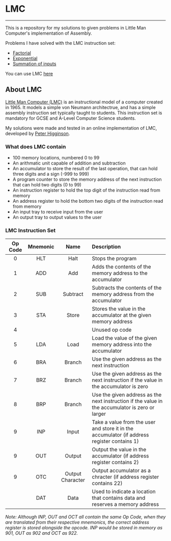 # LMC

---

This is a repository for my solutions to given problems in Little Man Computer's implementation of Assembly.

Problems I have solved with the LMC instruction set:
 - [Factorial](https://github.com/alfiejsmith/LMC/blob/master/factorial.asm)
 - [Exponential](https://github.com/alfiejsmith/LMC/blob/master/exponential.asm)
 - [Summation of inputs](https://github.com/alfiejsmith/LMC/blob/master/summation.asm)

You can use LMC [here](https://peterhigginson.co.uk/lmc/)

## About LMC

[Little Man Computer (LMC)](https://en.wikipedia.org/wiki/Little_man_computer) is an instructional model of a computer created in 1965. It models a simple von Neumann architectrue, and has a simple assembly instruction set typically taught to students. This instruction set is mandatory for GCSE and A-Level Computer Science students.

My solutions were made and tested in an online implementation of LMC, developed by [Peter Higginson](https://peterhigginson.co.uk/).

### What does LMC contain
 - 100 memory locations, numbered 0 to 99
 - An arithmatic unit capable of addition and subtraction
 - An accumulator to store the result of the last operation, that can hold three digits and a sign (-999 to 999)
 - A program counter to store the memory address of the next instruction that can hold two digits (0 to 99)
 - An instruction register to hold the top digit of the instruction read from memory
 - An address register to hold the bottom two digits of the instruction read from memory
 - An input tray to receive input from the user
 - An output tray to output values to the user

### LMC Instruction Set

| Op Code | Mnemonic  | Name | Description |
| :-: | :-: | :-: | :- |
| 0 | HLT | Halt | Stops the program |
| 1 | ADD | Add | Adds the contents of the memory address to the accumulator |
| 2 | SUB | Subtract | Subtracts the contents of the memory address from the accumulator |
| 3 | STA | Store | Stores the value in the accumulator at the given memory address |
| 4 | | | Unused op code |
| 5 | LDA | Load | Load the value of the given memory address into the accumulator |
| 6 | BRA | Branch | Use the given address as the next instruction
| 7 | BRZ | Branch | Use the given address as the next instruction if the value in the accumulator is zero
| 8 | BRP | Branch | Use the given address as the next instruction if the value in the accumulator is zero or larger
| 9 | INP | Input | Take a value from the user and store it in the accumulator (if address register contains 1)
| 9 | OUT | Output | Output the value in the accumulator (if address register contains 2)
| 9 | OTC | Output Character | Output accumulator as a chracter (if address register contains 22)
| | DAT | Data | Used to indicate a location that contains data and reserves a memory address

*Note: Although INP, OUT and OCT all contain the same Op Code, when they are translated from their respective mnemonics, the correct address register is stored alongside the opcode. INP would be stored in memory as 901, OUT as 902 and OCT as 922.*
